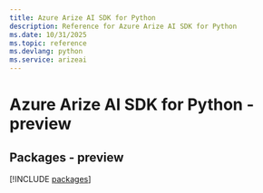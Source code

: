 ```yaml
---
title: Azure Arize AI SDK for Python
description: Reference for Azure Arize AI SDK for Python
ms.date: 10/31/2025
ms.topic: reference
ms.devlang: python
ms.service: arizeai
---
```

# Azure Arize AI SDK for Python - preview
## Packages - preview
[!INCLUDE [packages](arize-ai-index.md)]